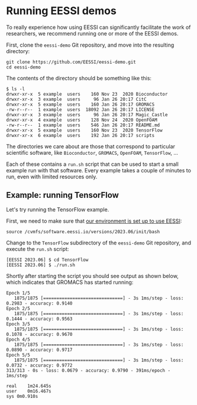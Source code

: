 # Running EESSI demos

To really experience how using EESSI can significantly facilitate the work of researchers,
we recommend running one or more of the EESSI demos.

First, clone the ``eessi-demo`` Git repository, and move into the resulting directory:

``` { .bash .copy }
git clone https://github.com/EESSI/eessi-demo.git
cd eessi-demo
```

The contents of the directory should be something like this:

```
$ ls -l
drwxr-xr-x  5 example  users    160 Nov 23  2020 Bioconductor
drwxr-xr-x  3 example  users     96 Jan 26 20:17 CitC
drwxr-xr-x  5 example  users    160 Jan 26 20:17 GROMACS
-rw-r--r--  1 example  users  18092 Jan 26 20:17 LICENSE
drwxr-xr-x  3 example  users     96 Jan 26 20:17 Magic_Castle
drwxr-xr-x  4 example  users    128 Nov 24  2020 OpenFOAM
-rw-r--r--  1 example  users    546 Jan 26 20:17 README.md
drwxr-xr-x  5 example  users    160 Nov 23  2020 TensorFlow
drwxr-xr-x  6 example  users    192 Jan 26 20:17 scripts
```

The directories we care about are those that correspond to particular scientific software,
like ``Bioconductor``, ``GROMACS``, ``OpenFOAM``, ``TensorFlow``, ...

Each of these contains a ``run.sh`` script that can be used to start a small
example run with that software. Every example takes a couple of minutes to run,
even with limited resources only.

## Example: running TensorFlow

Let's try running the TensorFlow example.

First, we need to make sure that [our environment is set up to use EESSI](setting_up_environment.md):

``` { .bash .copy }
source /cvmfs/software.eessi.io/versions/2023.06/init/bash
```

Change to the ``TensorFlow`` subdirectory of the ``eessi-demo`` Git repository, and execute the ``run.sh`` script:

``` { .no-copy }
[EESSI 2023.06] $ cd TensorFlow
[EESSI 2023.06] $ ./run.sh
```

Shortly after starting the script you should see output as shown below, which indicates that GROMACS has started
running:

``` { .no-copy }
Epoch 1/5
   1875/1875 [==============================] - 3s 1ms/step - loss: 0.2983 - accuracy: 0.9140
Epoch 2/5
   1875/1875 [==============================] - 3s 1ms/step - loss: 0.1444 - accuracy: 0.9563
Epoch 3/5
   1875/1875 [==============================] - 3s 1ms/step - loss: 0.1078 - accuracy: 0.9670
Epoch 4/5
   1875/1875 [==============================] - 3s 1ms/step - loss: 0.0890 - accuracy: 0.9717
Epoch 5/5
   1875/1875 [==============================] - 3s 1ms/step - loss: 0.0732 - accuracy: 0.9772
313/313 - 0s - loss: 0.0679 - accuracy: 0.9790 - 391ms/epoch - 1ms/step

real	1m24.645s
user	0m16.467s
sys	0m0.910s
```

